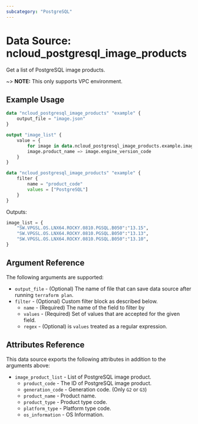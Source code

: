 ```yaml
---
subcategory: "PostgreSQL"
---
```


# Data Source: ncloud_postgresql_image_products

Get a list of PostgreSQL image products.

~> **NOTE:** This only supports VPC environment.

## Example Usage

```terraform
data "ncloud_postgresql_image_products" "example" {
    output_file = "image.json"
}

output "image_list" {
    value = {
        for image in data.ncloud_postgresql_image_products.example.image_product_list:
        image.product_name => image.engine_version_code
    }
}
```

```terraform
data "ncloud_postgresql_image_products" "example" {
    filter {
        name = "product_code"
        values = ["PostgreSQL"]
    }
}
```

Outputs:
```terraform
image_list = {
    "SW.VPGSL.OS.LNX64.ROCKY.0810.PGSQL.B050":"13.15",
    "SW.VPGSL.OS.LNX64.ROCKY.0810.PGSQL.B050":"13.13",
    "SW.VPGSL.OS.LNX64.ROCKY.0810.PGSQL.B050":"13.10",
}
```

## Argument Reference

The following arguments are supported:

* `output_file` - (Optional) The name of file that can save data source after running `terraform plan`.
* `filter` - (Optional) Custom filter block as described below.
  * `name` - (Required) The name of the field to filter by
  * `values` - (Required) Set of values that are accepted for the given field.
  * `regex` - (Optional) is `values` treated as a regular expression.

## Attributes Reference

This data source exports the following attributes in addition to the arguments above:

* `image_product_list` - List of PostgreSQL image product.
  * `product_code` - The ID of PostgreSQL image product.
  * `generation_code` - Generation code. (Only `G2` or `G3`)
  * `product_name` - Product name.
  * `product_type` - Product type code.
  * `platform_type` - Platform type code.
  * `os_information` - OS Information.
